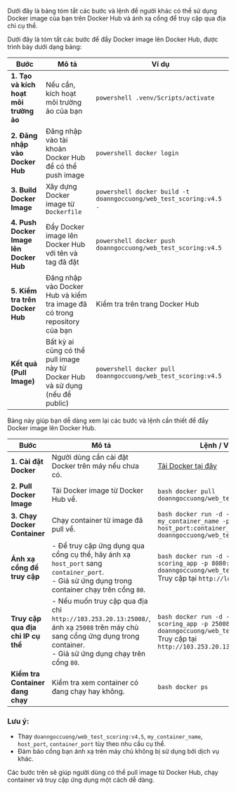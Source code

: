 Dưới đây là bảng tóm tắt các bước và lệnh để người khác có thể sử dụng Docker image của bạn trên Docker Hub và ánh xạ cổng để truy cập qua địa chỉ cụ thể.


Dưới đây là tóm tắt các bước để đẩy Docker image lên Docker Hub, được trình bày dưới dạng bảng:

| **Bước**                             | **Mô tả**                                                                                     | **Ví dụ**                                                                            |
|--------------------------------------|-----------------------------------------------------------------------------------------------|---------------------------------------------------------------------------------------|
| **1. Tạo và kích hoạt môi trường ảo**| Nếu cần, kích hoạt môi trường ảo của bạn                                                      | ```powershell .venv/Scripts/activate```                                              |
| **2. Đăng nhập vào Docker Hub**      | Đăng nhập vào tài khoản Docker Hub để có thể push image                                       | ```powershell docker login```                                                        |
| **3. Build Docker Image**            | Xây dựng Docker image từ `Dockerfile`                                                         | ```powershell docker build -t doanngoccuong/web_test_scoring:v4.5 .```               |
| **4. Push Docker Image lên Docker Hub** | Đẩy Docker image lên Docker Hub với tên và tag đã đặt                                        | ```powershell docker push doanngoccuong/web_test_scoring:v4.5```                     |
| **5. Kiểm tra trên Docker Hub**      | Đăng nhập vào Docker Hub và kiểm tra image đã có trong repository của bạn                    | Kiểm tra trên trang Docker Hub                                                      |
| **Kết quả (Pull Image)**             | Bất kỳ ai cũng có thể pull image này từ Docker Hub và sử dụng (nếu để public)                | ```powershell docker pull doanngoccuong/web_test_scoring:v4.5```                     |

Bảng này giúp bạn dễ dàng xem lại các bước và lệnh cần thiết để đẩy Docker image lên Docker Hub.

| **Bước**                         | **Mô tả**                                                                                                                                                             | **Lệnh / Ví dụ**                                                                                                                                             |
|----------------------------------|-----------------------------------------------------------------------------------------------------------------------------------------------------------------------|---------------------------------------------------------------------------------------------------------------------------------------------------------------|
| **1. Cài đặt Docker**            | Người dùng cần cài đặt Docker trên máy nếu chưa có.                                                                                                                    | [Tải Docker tại đây](https://www.docker.com/)                                                                                                                |
| **2. Pull Docker Image**         | Tải Docker image từ Docker Hub về.                                                                                                                                    | ```bash docker pull doanngoccuong/web_test_scoring:v4.5 ```                                                                                                   |
| **3. Chạy Docker Container**     | Chạy container từ image đã pull về.                                                                                                                                   | ```bash docker run -d --name my_container_name -p host_port:container_port doanngoccuong/web_test_scoring:v4.5 ```                                           |
| **Ánh xạ cổng để truy cập**      | - Để truy cập ứng dụng qua cổng cụ thể, hãy ánh xạ `host_port` sang `container_port`. <br> - Giả sử ứng dụng trong container chạy trên cổng `80`.                     | ```bash docker run -d --name scoring_app -p 8080:80 doanngoccuong/web_test_scoring:v4.5 ``` <br> Truy cập tại `http://localhost:8080`                         |
| **Truy cập qua địa chỉ IP cụ thể** | - Nếu muốn truy cập qua địa chỉ `http://103.253.20.13:25008/`, ánh xạ `25008` trên máy chủ sang cổng ứng dụng trong container. <br> - Giả sử ứng dụng chạy trên cổng `80`. | ```bash docker run -d --name scoring_app -p 25008:80 doanngoccuong/web_test_scoring:v4.5 ``` <br> Truy cập tại `http://103.253.20.13:25008/`                 |
| **Kiểm tra Container đang chạy** | Kiểm tra xem container có đang chạy hay không.                                                                                                                        | ```bash docker ps ```                                                                                                                                         | 

### Lưu ý:
- Thay `doanngoccuong/web_test_scoring:v4.5`, `my_container_name`, `host_port`, `container_port` tùy theo nhu cầu cụ thể.
- Đảm bảo cổng bạn ánh xạ trên máy chủ không bị sử dụng bởi dịch vụ khác. 

Các bước trên sẽ giúp người dùng có thể pull image từ Docker Hub, chạy container và truy cập ứng dụng một cách dễ dàng.